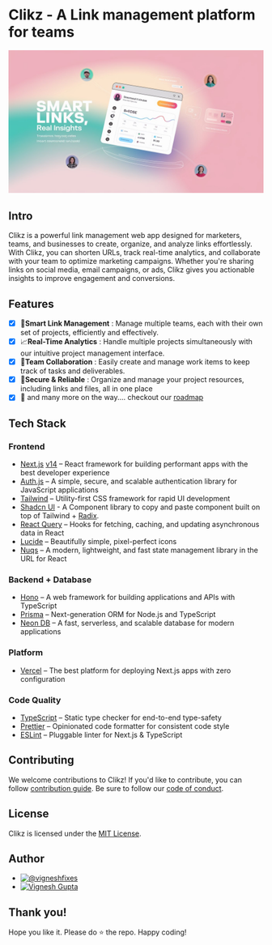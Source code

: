 # Clikz - A Link management platform for teams

![thumbnail](./apps/web/public/thumbnail.jpeg)

## Intro

Clikz is a powerful link management web app designed for marketers, teams, and businesses to create, organize, and analyze links effortlessly. With Clikz, you can shorten URLs, track real-time analytics, and collaborate with your team to optimize marketing campaigns. Whether you're sharing links on social media, email campaigns, or ads, Clikz gives you actionable insights to improve engagement and conversions.

## Features

- [x] 🔗**Smart Link Management** : Manage multiple teams, each with their own set of projects, efficiently and effectively.
- [x] 📈**Real-Time Analytics** : Handle multiple projects simultaneously with our intuitive project management interface.
- [x] 🤝**Team Collaboration** : Easily create and manage work items to keep track of tasks and deliverables.
- [x] 🔐**Secure & Reliable** : Organize and manage your project resources, including links and files, all in one place
- [x] 🎁 and many more on the way.... checkout our [roadmap](Roadmap.md)

## Tech Stack

### Frontend

- [Next.js](https://nextjs.org/) [v14](https://nextjs.org/blog/next-14) – React framework for building performant apps with the best developer experience
- [Auth.js](https://authjs.dev/) – A simple, secure, and scalable authentication library for JavaScript applications
- [Tailwind](https://tailwindcss.com/) – Utility-first CSS framework for rapid UI development
- [Shadcn UI](https://ui.shadcn.com/) - A Component library to copy and paste component built on top of Tailwind + [Radix](https://www.radix-ui.com/).
- [React Query](https://tanstack.com/query/v3/) – Hooks for fetching, caching, and updating asynchronous data in React
- [Lucide](https://lucide.dev/) – Beautifully simple, pixel-perfect icons
- [Nuqs](https://nuqs.47ng.com/) – A modern, lightweight, and fast state management library in the URL for React

### Backend + Database

- [Hono](https://hono.dev/) – A web framework for building applications and APIs with TypeScript
- [Prisma](https://www.prisma.io/) – Next-generation ORM for Node.js and TypeScript
- [Neon DB](https://neon.tech//) – A fast, serverless, and scalable database for modern applications

### Platform

- [Vercel](https://vercel.com/) – The best platform for deploying Next.js apps with zero configuration

### Code Quality

- [TypeScript](https://www.typescriptlang.org/) – Static type checker for end-to-end type-safety
- [Prettier](https://prettier.io/) – Opinionated code formatter for consistent code style
- [ESLint](https://eslint.org/) – Pluggable linter for Next.js & TypeScript

## Contributing

We welcome contributions to Clikz! If you'd like to contribute, you can follow [contribution guide](CONTRIBUTION.md). Be sure to follow our [code of conduct](CODE_OF_CONDUCT.md).

## License

Clikz is licensed under the [MIT License](LICENSE).

## Author

- [![@vigneshfixes](https://img.shields.io/badge/vigneshfixes-000000?style=for-the-badge&logo=x&logoColor=white)](https://twitter.com/intent/follow?screen_name=vigneshfixes)
- [![Vignesh Gupta](https://img.shields.io/badge/Website-000000?style=for-the-badge&logo=About.me&logoColor=white)](https://vigneshgupta.me/)

## Thank you!

Hope you like it. Please do ⭐ the repo. Happy coding!
